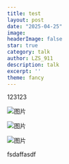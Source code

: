 ```yaml
---
title: test
layout: post
date: "2025-04-25"
image:
headerImage: false
star: true
category: talk
author: LZS_911
description: talk
excerpt: ''
theme: fancy  
---
```


123123

![图片](/assets/blog/posts/image-1745573751600-77p3ok9.png)

![图片](/assets/blog/posts/image-1745573752475-55qtxnh.png)

![图片](/assets/blog/posts/image-1745573753219-utm75sz.png)


fsdaffasdf
